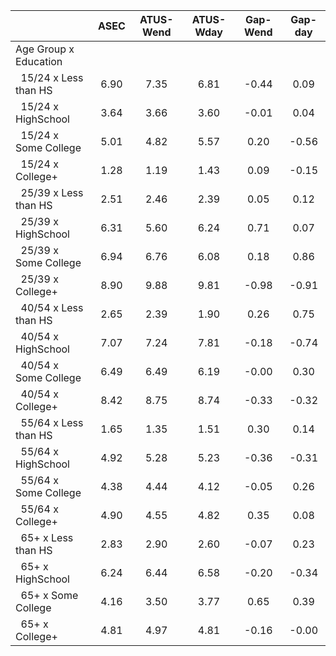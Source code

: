 
|                      |         ASEC |    ATUS-Wend |    ATUS-Wday |     Gap-Wend |      Gap-day |
| -------------------- | :----------: | :----------: | :----------: | :----------: | :----------: |
| Age Group x Education |              |              |              |              |              |
| &nbsp;&nbsp;15/24 x Less than HS |         6.90 |         7.35 |         6.81 |        -0.44 |         0.09 |
| &nbsp;&nbsp;15/24 x HighSchool |         3.64 |         3.66 |         3.60 |        -0.01 |         0.04 |
| &nbsp;&nbsp;15/24 x Some College |         5.01 |         4.82 |         5.57 |         0.20 |        -0.56 |
| &nbsp;&nbsp;15/24 x College+ |         1.28 |         1.19 |         1.43 |         0.09 |        -0.15 |
| &nbsp;&nbsp;25/39 x Less than HS |         2.51 |         2.46 |         2.39 |         0.05 |         0.12 |
| &nbsp;&nbsp;25/39 x HighSchool |         6.31 |         5.60 |         6.24 |         0.71 |         0.07 |
| &nbsp;&nbsp;25/39 x Some College |         6.94 |         6.76 |         6.08 |         0.18 |         0.86 |
| &nbsp;&nbsp;25/39 x College+ |         8.90 |         9.88 |         9.81 |        -0.98 |        -0.91 |
| &nbsp;&nbsp;40/54 x Less than HS |         2.65 |         2.39 |         1.90 |         0.26 |         0.75 |
| &nbsp;&nbsp;40/54 x HighSchool |         7.07 |         7.24 |         7.81 |        -0.18 |        -0.74 |
| &nbsp;&nbsp;40/54 x Some College |         6.49 |         6.49 |         6.19 |        -0.00 |         0.30 |
| &nbsp;&nbsp;40/54 x College+ |         8.42 |         8.75 |         8.74 |        -0.33 |        -0.32 |
| &nbsp;&nbsp;55/64 x Less than HS |         1.65 |         1.35 |         1.51 |         0.30 |         0.14 |
| &nbsp;&nbsp;55/64 x HighSchool |         4.92 |         5.28 |         5.23 |        -0.36 |        -0.31 |
| &nbsp;&nbsp;55/64 x Some College |         4.38 |         4.44 |         4.12 |        -0.05 |         0.26 |
| &nbsp;&nbsp;55/64 x College+ |         4.90 |         4.55 |         4.82 |         0.35 |         0.08 |
| &nbsp;&nbsp;65+ x Less than HS |         2.83 |         2.90 |         2.60 |        -0.07 |         0.23 |
| &nbsp;&nbsp;65+ x HighSchool |         6.24 |         6.44 |         6.58 |        -0.20 |        -0.34 |
| &nbsp;&nbsp;65+ x Some College |         4.16 |         3.50 |         3.77 |         0.65 |         0.39 |
| &nbsp;&nbsp;65+ x College+ |         4.81 |         4.97 |         4.81 |        -0.16 |        -0.00 |

